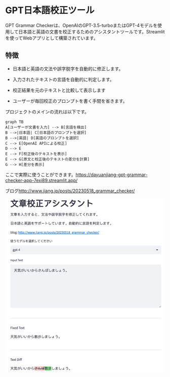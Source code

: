 # GPT日本語校正ツール

GPT Grammar Checkerは、OpenAIのGPT-3.5-turboまたはGPT-4モデルを使用して日本語と英語の文書を校正するためのアシスタントツールです。Streamlitを使ってWebアプリとして構築されています。

## **特徴**

-   日本語と英語の文法や誤字脱字を自動的に修正します。

-   入力されたテキストの言語を自動的に判定します。

-   校正結果を元のテキストと比較して表示します

-   ユーザーが毎回校正のプロンプトを書く手間を省きます。

プロジェクトのメインの流れは以下です。

``` mermaid
graph TB
A[ユーザーが文書を入力] --> B[言語を検出]
B -->|日本語| C[日本語のプロンプトを選択]
B -->|英語| D[英語のプロンプトを選択]
C --> E[OpenAI APIによる校正]
D --> E
E --> F[校正後のテキストを表示]
E --> G[原文と校正後のテキストの差分を計算]
G --> H[差分を表示]
```

ここで実際に使うことができます。<https://dayuanjiang-gpt-grammar-checker-app-7exi89.streamlit.app/>

ブログ<http://www.jiang.jp/posts/20230518_grammar_checker/>

![](images/paste-1.png)